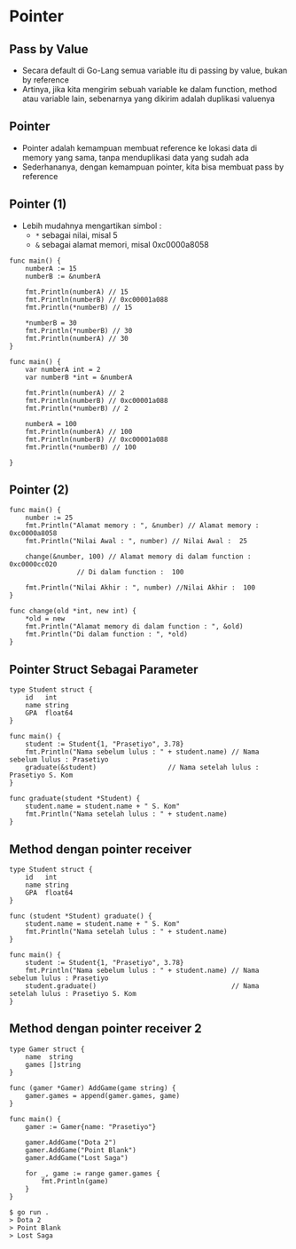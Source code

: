 # Pointer
## Pass by Value
- Secara default di Go-Lang semua variable itu di passing by value, bukan by reference
- Artinya, jika kita mengirim sebuah variable ke dalam function, method atau variable lain, sebenarnya yang dikirim adalah duplikasi valuenya

## Pointer
- Pointer adalah kemampuan membuat reference ke lokasi data di memory yang sama, tanpa menduplikasi data yang sudah ada
- Sederhananya, dengan kemampuan pointer, kita bisa membuat pass by reference

## Pointer (1)
- Lebih mudahnya mengartikan simbol : 
  - ``` * ``` sebagai nilai, misal 5
  - ``` & ``` sebagai alamat memori, misal 0xc0000a8058
``` golang
func main() {
	numberA := 15
	numberB := &numberA

	fmt.Println(numberA) // 15
	fmt.Println(numberB) // 0xc00001a088
	fmt.Println(*numberB) // 15

	*numberB = 30
	fmt.Println(*numberB) // 30
	fmt.Println(numberA) // 30
}
```
``` golang
func main() {
	var numberA int = 2
	var numberB *int = &numberA

	fmt.Println(numberA) // 2
	fmt.Println(numberB) // 0xc00001a088
	fmt.Println(*numberB) // 2

	numberA = 100
	fmt.Println(numberA) // 100
	fmt.Println(numberB) // 0xc00001a088
	fmt.Println(*numberB) // 100

}
```
## Pointer (2)
``` golang
func main() {
	number := 25
	fmt.Println("Alamat memory : ", &number) // Alamat memory :  0xc0000a8058
	fmt.Println("Nilai Awal : ", number) // Nilai Awal :  25

	change(&number, 100) // Alamat memory di dalam function :  0xc0000cc020
			     // Di dalam function :  100

	fmt.Println("Nilai Akhir : ", number) //Nilai Akhir :  100
}

func change(old *int, new int) {
	*old = new
	fmt.Println("Alamat memory di dalam function : ", &old)
	fmt.Println("Di dalam function : ", *old)
}
```

## Pointer Struct Sebagai Parameter
``` golang
type Student struct {
	id   int
	name string
	GPA  float64
}

func main() {
	student := Student{1, "Prasetiyo", 3.78}
	fmt.Println("Nama sebelum lulus : " + student.name) // Nama sebelum lulus : Prasetiyo
	graduate(&student)				    // Nama setelah lulus : Prasetiyo S. Kom
}

func graduate(student *Student) {
	student.name = student.name + " S. Kom"
	fmt.Println("Nama setelah lulus : " + student.name)
}

```

## Method dengan pointer receiver
``` golang
type Student struct {
	id   int
	name string
	GPA  float64
}

func (student *Student) graduate() {
	student.name = student.name + " S. Kom"
	fmt.Println("Nama setelah lulus : " + student.name)
}

func main() {
	student := Student{1, "Prasetiyo", 3.78}
	fmt.Println("Nama sebelum lulus : " + student.name) // Nama sebelum lulus : Prasetiyo
	student.graduate()                                  // Nama setelah lulus : Prasetiyo S. Kom
}
```

##  Method dengan pointer receiver 2
``` golang
type Gamer struct {
	name  string
	games []string
}

func (gamer *Gamer) AddGame(game string) {
	gamer.games = append(gamer.games, game)
}

func main() {
	gamer := Gamer{name: "Prasetiyo"}

	gamer.AddGame("Dota 2")
	gamer.AddGame("Point Blank")
	gamer.AddGame("Lost Saga")

	for _, game := range gamer.games {
		fmt.Println(game)
	}
}
```
```
$ go run .
> Dota 2
> Point Blank
> Lost Saga
```
